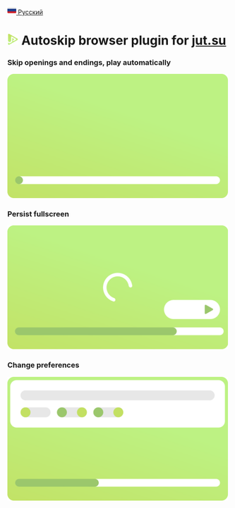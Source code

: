 [<img src="assets/flag/ru.svg" alt="RU Flag" width="20"/> Русский](https://github.com/kerdl/jutsuper/blob/main/README-RU.md)


# <img src="src/assets/logo/square-green.svg" width="25" /> Autoskip browser plugin for [jut.su](https://jut.su/)

### Skip openings and endings, play automatically
<picture>
  <p align="left">
    <img src="assets/showcase/autoskip-element.svg" width="500px" alt="Opening and ending skip with autoplay animation"/>
  </p>
</picture>

### Persist fullscreen
<picture>
  <p align="left">
    <img src="assets/showcase/persistent-fullscreen-element.svg" width="500px" alt="Persistent fullscreen animation"/>
  </p>
</picture>

### Change preferences
<picture>
  <p align="left">
    <img src="assets/showcase/change-preferences-element.svg" width="500px" alt="Changing preferences animation"/>
  </p>
</picture>